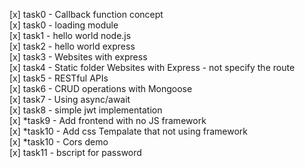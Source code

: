 [x] task0 - Callback function concept <br/>
[x] task0 - loading module <br/>
[x] task1 - hello world node.js <br/>
[x] task2 - hello world express <br/>
[x] task3 - Websites with express <br/>
[x] task4 - Static folder Websites with Express - not specify the route<br/>
[x] task5 - RESTful APIs <br/>
[x] task6 - CRUD operations with Mongoose </br>
[x] task7 - Using async/await</br>
[x] task8 - simple jwt implementation </br>
[x] *task9 - Add frontend with no JS framework </br>
[x] *task10 - Add css Tempalate that not using framework  </br>
[x] *task10 - Cors demo  </br>
[x] task11 - bscript for password  </br>